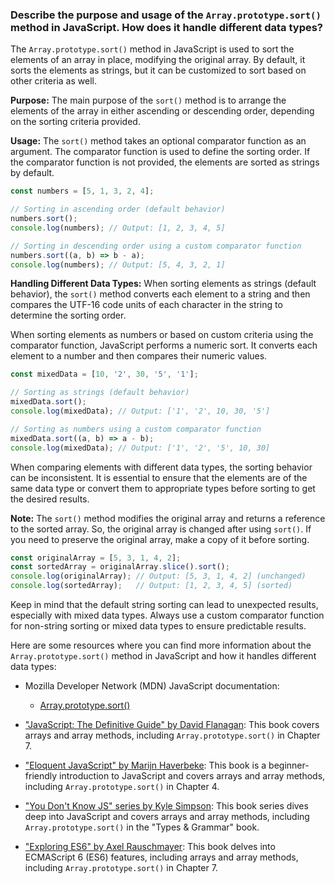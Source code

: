 ### Describe the purpose and usage of the `Array.prototype.sort()` method in JavaScript. How does it handle different data types?

The `Array.prototype.sort()` method in JavaScript is used to sort the elements of an array in place, modifying the original array. By default, it sorts the elements as strings, but it can be customized to sort based on other criteria as well.

**Purpose:**
The main purpose of the `sort()` method is to arrange the elements of the array in either ascending or descending order, depending on the sorting criteria provided.

**Usage:**
The `sort()` method takes an optional comparator function as an argument. The comparator function is used to define the sorting order. If the comparator function is not provided, the elements are sorted as strings by default.

```javascript
const numbers = [5, 1, 3, 2, 4];

// Sorting in ascending order (default behavior)
numbers.sort();
console.log(numbers); // Output: [1, 2, 3, 4, 5]

// Sorting in descending order using a custom comparator function
numbers.sort((a, b) => b - a);
console.log(numbers); // Output: [5, 4, 3, 2, 1]
```

**Handling Different Data Types:**
When sorting elements as strings (default behavior), the `sort()` method converts each element to a string and then compares the UTF-16 code units of each character in the string to determine the sorting order.

When sorting elements as numbers or based on custom criteria using the comparator function, JavaScript performs a numeric sort. It converts each element to a number and then compares their numeric values.

```javascript
const mixedData = [10, '2', 30, '5', '1'];

// Sorting as strings (default behavior)
mixedData.sort();
console.log(mixedData); // Output: ['1', '2', 10, 30, '5']

// Sorting as numbers using a custom comparator function
mixedData.sort((a, b) => a - b);
console.log(mixedData); // Output: ['1', '2', '5', 10, 30]
```

When comparing elements with different data types, the sorting behavior can be inconsistent. It is essential to ensure that the elements are of the same data type or convert them to appropriate types before sorting to get the desired results.

**Note:** The `sort()` method modifies the original array and returns a reference to the sorted array. So, the original array is changed after using `sort()`. If you need to preserve the original array, make a copy of it before sorting.

```javascript
const originalArray = [5, 3, 1, 4, 2];
const sortedArray = originalArray.slice().sort();
console.log(originalArray); // Output: [5, 3, 1, 4, 2] (unchanged)
console.log(sortedArray);   // Output: [1, 2, 3, 4, 5] (sorted)
```

Keep in mind that the default string sorting can lead to unexpected results, especially with mixed data types. Always use a custom comparator function for non-string sorting or mixed data types to ensure predictable results.

Here are some resources where you can find more information about the `Array.prototype.sort()` method in JavaScript and how it handles different data types:

- Mozilla Developer Network (MDN) JavaScript documentation:
  - [Array.prototype.sort()](https://developer.mozilla.org/en-US/docs/Web/JavaScript/Reference/Global_Objects/Array/sort)

- ["JavaScript: The Definitive Guide" by David Flanagan](https://www.oreilly.com/library/view/javascript-the-definitive/9781449393854/): This book covers arrays and array methods, including `Array.prototype.sort()` in Chapter 7.

- ["Eloquent JavaScript" by Marijn Haverbeke](https://eloquentjavascript.net/): This book is a beginner-friendly introduction to JavaScript and covers arrays and array methods, including `Array.prototype.sort()` in Chapter 4.

- ["You Don't Know JS" series by Kyle Simpson](https://github.com/getify/You-Dont-Know-JS/tree/2nd-ed/types%20%26%20grammar): This book series dives deep into JavaScript and covers arrays and array methods, including `Array.prototype.sort()` in the "Types & Grammar" book. 

- ["Exploring ES6" by Axel Rauschmayer](https://exploringjs.com/es6/): This book delves into ECMAScript 6 (ES6) features, including arrays and array methods, including `Array.prototype.sort()` in Chapter 7.
